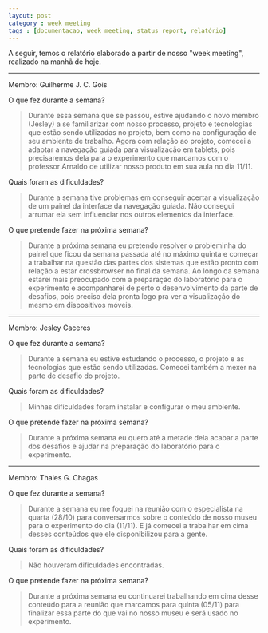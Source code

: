 ```yaml
---
layout: post
category : week meeting
tags : [documentacao, week meeting, status report, relatório]
---
```


A seguir, temos o relatório elaborado a partir de nosso "week meeting", realizado na manhã de hoje.

- - -

Membro: Guilherme J. C. Gois

O que fez durante a semana?

> Durante essa semana que se passou, estive ajudando o novo membro (Jesley) a se familiarizar com nosso processo, projeto e tecnologias que estão sendo utilizadas no projeto, bem como na configuração de seu ambiente de trabalho. Agora com relação ao projeto, comecei a adaptar a navegação guiada para visualização em tablets, pois precisaremos dela para o experimento que marcamos com o professor Arnaldo de utilizar nosso produto em sua aula no dia 11/11.

Quais foram as dificuldades?

> Durante a semana tive problemas em conseguir acertar a visualização de um painel da interface da navegação guiada. Não consegui arrumar ela sem influenciar nos outros elementos da interface.

O que pretende fazer na próxima semana?

> Durante a próxima semana eu pretendo resolver o probleminha do painel que ficou da semana passada até no máximo quinta e começar a trabalhar na questão das partes dos sistemas que estão pronto com relação a estar crossbrowser no final da semana. Ao longo da semana estarei mais preocupado com a preparação do laboratório para o experimento e acompanharei de perto o desenvolvimento da parte de desafios, pois preciso dela pronta logo pra ver a visualização do mesmo em dispositivos móveis.

- - -

Membro: Jesley Caceres

O que fez durante a semana?

> Durante a semana eu estive estudando o processo, o projeto e as tecnologias que estão sendo utilizadas. Comecei também a mexer na parte de desafio do projeto.

Quais foram as dificuldades?

> Minhas dificuldades foram instalar e configurar o meu ambiente.

O que pretende fazer na próxima semana?

> Durante a próxima semana eu quero até a metade dela acabar a parte dos desafios e ajudar na preparação do laboratório para o experimento.

- - -

Membro: Thales G. Chagas

O que fez durante a semana?

> Durante a semana eu me foquei na reunião com o especialista na quarta (28/10) para conversarmos sobre o conteúdo de nosso museu para o experimento do dia (11/11). E já comecei a trabalhar em cima desses conteúdos que ele disponibilizou para a gente.

Quais foram as dificuldades?

> Não houveram dificuldades encontradas.

O que pretende fazer na próxima semana?

> Durante a próxima semana eu continuarei trabalhando em cima desse conteúdo para a reunião que marcamos para quinta (05/11) para finalizar essa parte do que vai no nosso museu e será usado no experimento.
